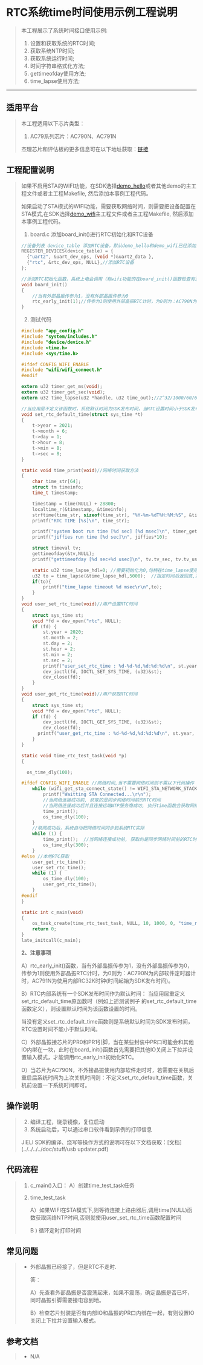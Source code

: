 ﻿# RTC系统time时间使用示例工程说明

> 本工程展示了系统时间接口使用示例:
>
> 1. 设置和获取系统的RTC时间;
> 2. 获取系统NTP时间;
> 3. 获取系统运行时间;
> 4. 时间字符串格式化方法;
> 5. gettimeofday使用方法;
> 6. time_lapse使用方法;

---

## 适用平台

> 本工程适用以下芯片类型：
> 1. AC79系列芯片：AC790N、AC791N
>
> 杰理芯片和评估板的更多信息可在以下地址获取：[链接](https://shop321455197.taobao.com/?spm=a230r.7195193.1997079397.2.2a6d391d3n5udo)

## 工程配置说明

> 如果不启用STA的WIFI功能，在SDK选择[demo_hello](../../../../apps/demo_hello/board)或者其他demo的主工程文件或者主工程Makefile, 然后添加本事例工程代码。
>
> 如果启动了STA模式的WIFI功能，需要获取网络时间，则需要把设备配置在STA模式,在SDK选择[demo_wifi](../../../../apps/demo_wifi/board)主工程文件或者主工程Makefile, 然后添加本事例工程代码。
>
> 1. board.c 添加board_init()进行RTC初始化和RTC设备
>
> ```c
> //设备列表 device_table 添加RTC设备，默认demo_hello和demo_wifi已经添加，例如demo_hello的board.c如下。
> REGISTER_DEVICES(device_table) = {
> 	{"uart2", &uart_dev_ops, (void *)&uart2_data },
> 	{"rtc", &rtc_dev_ops, NULL},//添加RTC设备
> };
> 
> //添加RTC初始化函数，系统上电会调用（有wifi功能的在board_init()函数检查有没有rtc_early_init()，没有就需要加上该函数），如demo_hello的board.c
> void board_init()
> {
>     //当有外部晶振传参为1，没有外部晶振传参为0
>     rtc_early_init(1);//传参为1则使用外部晶振RTC计时，为0则为：AC790N为内部软件定时器计时，AC791N为使用内部RC32K时钟(时间起始为SDK发布时间)，
> }
> 
> ```
>
> 2. 测试代码
>
> ```c
> #include "app_config.h"
> #include "system/includes.h"
> #include "device/device.h"
> #include <time.h>
> #include <sys/time.h>
> 
> #ifdef CONFIG_WIFI_ENABLE
> #include "wifi/wifi_connect.h"
> #endif
> 
> extern u32 timer_get_ms(void);
> extern u32 timer_get_sec(void);
> extern u32 time_lapse(u32 *handle, u32 time_out);//2^32/1000/60/60/24 后超时
> 
> //当应用层不定义该函数时，系统默认时间为SDK发布时间，当RTC设置时间小于SDK发布时间则设置无效
> void set_rtc_default_time(struct sys_time *t)
> {
>     t->year = 2021;
>     t->month = 6;
>     t->day = 1;
>     t->hour = 8;
>     t->min = 8;
>     t->sec = 8;
> }
> 
> static void time_print(void)//网络时间获取方法
> {
>     char time_str[64];
>     struct tm timeinfo;
>     time_t timestamp;
> 
>     timestamp = time(NULL) + 28800;
>     localtime_r(&timestamp, &timeinfo);
>     strftime(time_str, sizeof(time_str), "%Y-%m-%dT%H:%M:%S", &timeinfo);
>     printf("RTC TIME [%s]\n", time_str);
> 
>     printf("system boot run time [%d sec] [%d msec]\n", timer_get_sec(),timer_get_ms());
>     printf("jiffies run time [%d sec]\n", jiffies*10);
> 
>     struct timeval tv;
>     gettimeofday(&tv,NULL);
>     printf("gettimeofday [%d sec+%d usec]\n", tv.tv_sec, tv.tv_usec);
> 
>     static u32 time_lapse_hdl=0; //需要初始化为0,句柄在time_lapse使用过程中不可消亡
>     u32 to = time_lapse(&time_lapse_hdl,5000);  //指定时间后返回真,并且返回比上一次执行的时间经过了多少毫秒
>     if(to){
>         printf("time_lapse timeout %d msec\r\n",to);
>     }
> }
> void user_set_rtc_time(void)//用户设置RTC时间
> {
>     struct sys_time st;
>     void *fd = dev_open("rtc", NULL);
>     if (fd) {
>         st.year = 2020;
>         st.month = 2;
>         st.day = 2;
>         st.hour = 2;
>         st.min = 2;
>         st.sec = 2;
>         printf("user_set_rtc_time : %d-%d-%d,%d:%d:%d\n", st.year, st.month, st.day, st.hour, st.min, st.sec);
>         dev_ioctl(fd, IOCTL_SET_SYS_TIME, (u32)&st);
>         dev_close(fd);
>     }
> }
> void user_get_rtc_time(void)//用户获取RTC时间
> {
>     struct sys_time st;
>     void *fd = dev_open("rtc", NULL);
>     if (fd) {
>         dev_ioctl(fd, IOCTL_GET_SYS_TIME, (u32)&st);
>         dev_close(fd);
> 		printf("user_get_rtc_time : %d-%d-%d,%d:%d:%d\n", st.year, st.month, st.day, st.hour, st.min, st.sec);
>     }
> }
> 
> static void time_rtc_test_task(void *p)
> {
> 
> 	os_time_dly(100);
> 
> #ifdef CONFIG_WIFI_ENABLE //网络时间,当不需要网络时间则不需以下代码操作
>     while (wifi_get_sta_connect_state() != WIFI_STA_NETWORK_STACK_DHCP_SUCC) {
>         printf("Waitting STA Connected...\r\n");
>         //当网络连接成功前, 获取的是同步网络时间前的RTC时间
>         //当网络连接成功后并且连接远端NTP服务商成功, 执行time函数会获取网络时间同步本地RTC时间
>         time_print();
>         os_time_dly(100);
>     }
>     //联网成功后，系统自动把网络时间同步到系统RTC实际
>     while (1) {
>         time_print();  //当网络连接成功前, 获取的是同步网络时间前的RTC时间
>         os_time_dly(300);
>     }
> #else //本地RTC获取
>     user_get_rtc_time();
>     user_set_rtc_time();
>     while (1) {
>         os_time_dly(100);
>         user_get_rtc_time();
>     }
> #endif
> }
> 
> static int c_main(void)
> {
>     os_task_create(time_rtc_test_task, NULL, 10, 1000, 0, "time_rtc_test_task");
>     return 0;
> }
> late_initcall(c_main);
> 
> ```
>
> **2、注意事项**
>
> A）rtc_early_init()函数，当有外部晶振传参为1，没有外部晶振传参为0，传参为1则使用外部晶振RTC计时，为0则为：AC790N为内部软件定时器计时，AC791N为使用内部RC32K时钟(时间起始为SDK发布时间)。
>
> B）RTC内部系统有一个SDK发布时间作为默认时间：
> 当应用层重定义set_rtc_default_time原函数时（例如上述测试例子 的set_rtc_default_time函数定义），则设置默认时间为该函数设置的时间。
>
> 当没有定义set_rtc_default_time函数则是系统默认时间为SDK发布时间，RTC设置时间不能小于默认时间。
>
> C）外部晶振接芯片的PR0和PR1引脚，当在某些封装中PR口可能会和其他IO内绑在一块，此时在board_init()函数首先需要把其他IO关闭上下拉并设置输入模式，才能调用rtc_early_init初始化RTC。
>
> D）当芯片为AC790N，不外接晶振使用内部软件走时时，若需要在关机后重启后系统时间为上次关机时间则：不定义set_rtc_default_time函数，关机前设置一下系统时间即可。
## 操作说明

> 2. 编译工程，烧录镜像，复位启动
> 3. 系统启动后，可以通过串口软件看到示例的打印信息
>
> JIELI SDK的编译、烧写等操作方式的说明可在以下文档获取：[文档](../../../../doc/stuff/usb updater.pdf)

## 代码流程

> 1. c_main()入口：
>     A）创建time_test_task任务
>
> 2. time_test_task
>
>     A）如果WIFI在STA模式下,则等待连接上路由器后,调用time(NULL)函数获取网络NTP时间,否则就使用user_set_rtc_time函数配置时间
>
>     B ) 循环定时打印时间
## 常见问题

> * 外部晶振已经接了，但是RTC不走时.
>
>   答：
>
>   A）先查看外部晶振是否震荡起来，如果不震荡，确定晶振是否已坏，同时晶振引脚需要接电容到地。
>
>   B）检查芯片封装是否有内部IO和晶振的PR口内绑在一起，有则设置IO关闭上下拉并设置输入模式。

## 参考文档

> * N/A